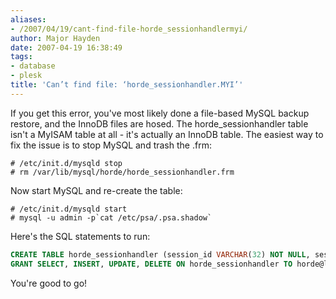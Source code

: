 ```yaml
---
aliases:
- /2007/04/19/cant-find-file-horde_sessionhandlermyi/
author: Major Hayden
date: 2007-04-19 16:38:49
tags:
- database
- plesk
title: 'Can’t find file: ‘horde_sessionhandler.MYI’'
---
```


If you get this error, you've most likely done a file-based MySQL backup restore, and the InnoDB files are hosed. The horde_sessionhandler table isn't a MyISAM table at all - it's actually an InnoDB table. The easiest way to fix the issue is to stop MySQL and trash the .frm:

```
# /etc/init.d/mysqld stop
# rm /var/lib/mysql/horde/horde_sessionhandler.frm
```

Now start MySQL and re-create the table:

```
# /etc/init.d/mysqld start
# mysql -u admin -p`cat /etc/psa/.psa.shadow`
```

Here's the SQL statements to run:

```sql
CREATE TABLE horde_sessionhandler (session_id VARCHAR(32) NOT NULL, session_lastmodified INT NOT NULL, session_data LONGBLOB, PRIMARY KEY (session_id)) ENGINE = InnoDB;
GRANT SELECT, INSERT, UPDATE, DELETE ON horde_sessionhandler TO horde@localhost;
```

You're good to go!